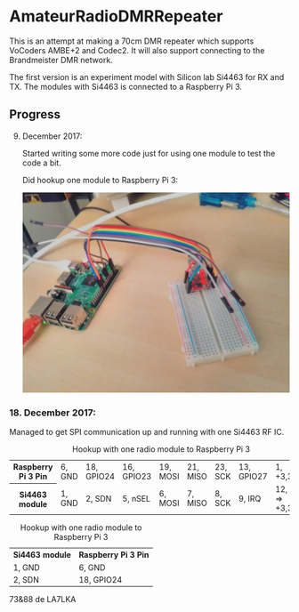 # AmateurRadioDMRRepeater

This is an attempt at making a 70cm DMR repeater which supports VoCoders AMBE+2 and Codec2. It will also support connecting to the Brandmeister DMR network.

The first version is an experiment model with Silicon lab Si4463 for RX and TX.
The modules with Si4463 is connected to a Raspberry Pi 3.

<h2>Progress</h2></p>

9. December 2017: </h3> </p>
Started writing some more code just for using one module to test the code a bit.</p>
Did hookup one module to Raspberry Pi 3:</p>
![Alt text](IMG_20171209_135748.jpg?raw=true "module hookup")

<p><h3>18. December 2017: </h3> </p>

Managed to get SPI communication up and running with one Si4463 RF IC.</p>
 <table style="width:100%">
 <caption>Hookup with one radio module to Raspberry Pi 3</caption>
  <tr>
    <th>Raspberry Pi 3 Pin</th>
       <td>6, GND</td>
    <td>18, GPIO24</td>
    <td>16, GPIO23</td>
    <td>19, MOSI</td>
    <td>21, MISO</td>
    <td>23, SCK</td>
    <td>13, GPIO27</td>
    <td>1, +3,3VDC</td>
  </tr>
  <tr>
    <th>Si4463 module</th>
    <td>1, GND</td>
    <td>2, SDN</td>
    <td>5, nSEL</td>
    <td>6, MOSI</td>
    <td>7, MISO</td>
    <td>8, SCK</td>
    <td>9, IRQ</td>
    <td>12, VCC => +3,3VDC</td>

  </tr>


</table> 
<table>
  <caption>Hookup with one radio module to Raspberry Pi 3</caption>
  <tr>
    <th>Si4463 module</th>
    <th>Raspberry Pi 3 Pin</th>
  </tr>
  <tr>
    <td>1, GND</td>
    <td>6, GND</td>
  </tr>
  <tr>
   <td>2, SDN</td>
   <td>18, GPIO24</td>
  </tr>
</table>

73&88 de LA7LKA
